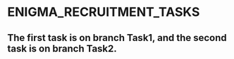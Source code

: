 # ENIGMA_RECRUITMENT_TASKS

## The first task is on branch Task1, and the second task is on branch Task2.
